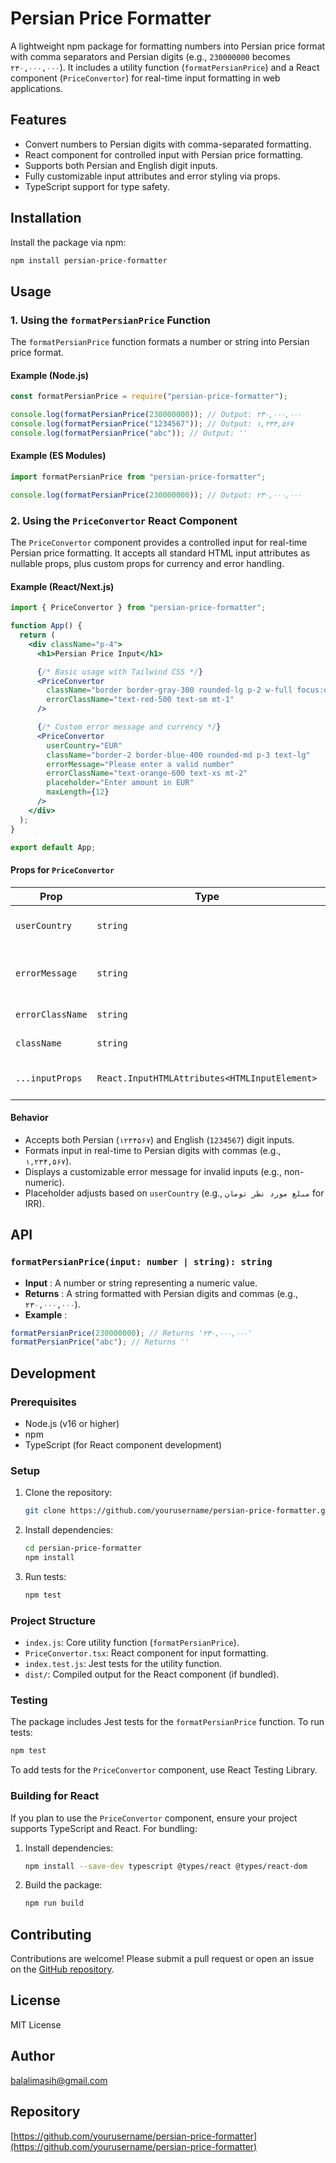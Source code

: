 # Persian Price Formatter

A lightweight npm package for formatting numbers into Persian price format with comma separators and Persian digits (e.g., `230000000` becomes `۲۳۰,۰۰۰,۰۰۰`). It includes a utility function (`formatPersianPrice`) and a React component (`PriceConvertor`) for real-time input formatting in web applications.

## Features

- Convert numbers to Persian digits with comma-separated formatting.
- React component for controlled input with Persian price formatting.
- Supports both Persian and English digit inputs.
- Fully customizable input attributes and error styling via props.
- TypeScript support for type safety.

## Installation

Install the package via npm:

```bash
npm install persian-price-formatter
```

## Usage

### 1. Using the `formatPersianPrice` Function

The `formatPersianPrice` function formats a number or string into Persian price format.

#### Example (Node.js)

```javascript
const formatPersianPrice = require("persian-price-formatter");

console.log(formatPersianPrice(230000000)); // Output: ۲۳۰,۰۰۰,۰۰۰
console.log(formatPersianPrice("1234567")); // Output: ۱,۲۳۴,۵۶۷
console.log(formatPersianPrice("abc")); // Output: ''
```

#### Example (ES Modules)

```javascript
import formatPersianPrice from "persian-price-formatter";

console.log(formatPersianPrice(230000000)); // Output: ۲۳۰,۰۰۰,۰۰۰
```

### 2. Using the `PriceConvertor` React Component

The `PriceConvertor` component provides a controlled input for real-time Persian price formatting. It accepts all standard HTML input attributes as nullable props, plus custom props for currency and error handling.

#### Example (React/Next.js)

```jsx
import { PriceConvertor } from "persian-price-formatter";

function App() {
  return (
    <div className="p-4">
      <h1>Persian Price Input</h1>

      {/* Basic usage with Tailwind CSS */}
      <PriceConvertor
        className="border border-gray-300 rounded-lg p-2 w-full focus:outline-none focus:ring-2 focus:ring-blue-500"
        errorClassName="text-red-500 text-sm mt-1"
      />

      {/* Custom error message and currency */}
      <PriceConvertor
        userCountry="EUR"
        className="border-2 border-blue-400 rounded-md p-3 text-lg"
        errorMessage="Please enter a valid number"
        errorClassName="text-orange-600 text-xs mt-2"
        placeholder="Enter amount in EUR"
        maxLength={12}
      />
    </div>
  );
}

export default App;
```

#### Props for `PriceConvertor`

| Prop             | Type                                          | Default                    | Description                                                            |
| ---------------- | --------------------------------------------- | -------------------------- | ---------------------------------------------------------------------- |
| `userCountry`    | `string`                                      | `'IRR'`                    | Currency code (e.g.,`'IRR'`for تومان,`'EUR'`for €).                    |
| `errorMessage`   | `string`                                      | `'لطفا فقط عدد وارد کنید'` | Custom error message for invalid inputs.                               |
| `errorClassName` | `string`                                      | `''`                       | CSS class for styling the error message.                               |
| `className`      | `string`                                      | `''`                       | CSS class for styling the input element.                               |
| `...inputProps`  | `React.InputHTMLAttributes<HTMLInputElement>` | -                          | Any standard HTML input attributes (e.g.,`disabled`,`maxLength`,`id`). |

#### Behavior

- Accepts both Persian (`۱۲۳۴۵۶۷`) and English (`1234567`) digit inputs.
- Formats input in real-time to Persian digits with commas (e.g., `۱,۲۳۴,۵۶۷`).
- Displays a customizable error message for invalid inputs (e.g., non-numeric).
- Placeholder adjusts based on `userCountry` (e.g., `مبلغ مورد نظر تومان` for IRR).

## API

### `formatPersianPrice(input: number | string): string`

- **Input** : A number or string representing a numeric value.
- **Returns** : A string formatted with Persian digits and commas (e.g., `۲۳۰,۰۰۰,۰۰۰`).
- **Example** :

```javascript
formatPersianPrice(230000000); // Returns '۲۳۰,۰۰۰,۰۰۰'
formatPersianPrice("abc"); // Returns ''
```

## Development

### Prerequisites

- Node.js (v16 or higher)
- npm
- TypeScript (for React component development)

### Setup

1. Clone the repository:
   ```bash
   git clone https://github.com/yourusername/persian-price-formatter.git
   ```
2. Install dependencies:
   ```bash
   cd persian-price-formatter
   npm install
   ```
3. Run tests:
   ```bash
   npm test
   ```

### Project Structure

- `index.js`: Core utility function (`formatPersianPrice`).
- `PriceConvertor.tsx`: React component for input formatting.
- `index.test.js`: Jest tests for the utility function.
- `dist/`: Compiled output for the React component (if bundled).

### Testing

The package includes Jest tests for the `formatPersianPrice` function. To run tests:

```bash
npm test
```

To add tests for the `PriceConvertor` component, use React Testing Library.

### Building for React

If you plan to use the `PriceConvertor` component, ensure your project supports TypeScript and React. For bundling:

1. Install dependencies:
   ```bash
   npm install --save-dev typescript @types/react @types/react-dom
   ```
2. Build the package:
   ```bash
   npm run build
   ```

## Contributing

Contributions are welcome! Please submit a pull request or open an issue on the [GitHub repository](https://github.com/yourusername/persian-price-formatter).

## License

MIT License

## Author

balalimasih@gmail.com

## Repository

[https://github.com/yourusername/persian-price-formatter](https://github.com/yourusername/persian-price-formatter)
